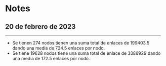 # Notes


##  20 de febrero de 2023
***

* Se tienen  274 nodos tienen una suma total de enlaces de 199403.5 dando una media de 724.5 enlaces por nodo.
* Se tiene 19628 nodos tiene una suma total de enlace de 3386929 dando una media de 172.5 enlaces por nodo.
